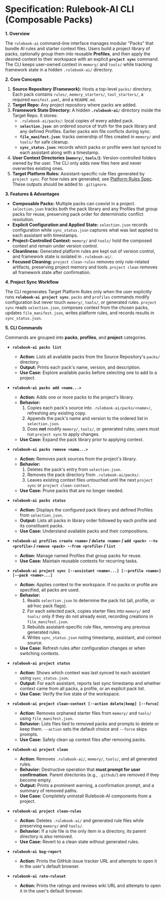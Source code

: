 # Specification: Rulebook-AI CLI (Composable Packs)

**1. Overview**

The `rulebook-ai` command-line interface manages modular "Packs" that bundle AI rules and starter context files. Users build a project library of packs, optionally group them into reusable **Profiles**, and then apply the desired context to their workspace with an explicit **`project sync`** command. The CLI keeps user-owned context in `memory/` and `tools/` while tracking framework state in a hidden `.rulebook-ai/` directory.

**2. Core Concepts**

1.  **Source Repository (Framework):** Hosts a top-level `packs/` directory. Each pack contains `rules/`, `memory_starters/`, `tool_starters/`, a required `manifest.yaml`, and a `README.md`.
2.  **Target Repo:** Any project repository where packs are added.
3.  **Framework State Directory:** A hidden **`.rulebook-ai/`** directory inside the Target Repo. It stores:
    *   `.rulebook-ai/packs/`: local copies of every added pack.
    *   **`selection.json`**: an ordered source of truth for the pack library and any defined Profiles. Earlier packs win file conflicts during sync.
    *   **`file_manifest.json`**: tracks ownership of files created in `memory/` and `tools/` for safe cleanup.
    *   **`sync_status.json`**: records which packs or profile were last synced to each assistant along with a timestamp.
4.  **User Context Directories (`memory/`, `tools/`):** Version-controlled folders owned by the user. The CLI only adds new files here and never overwrites existing ones.
5.  **Target Platform Rules:** Assistant-specific rule files generated by `project sync`. For how rules are generated, see [Platform Rules Spec](platform_rules_spec.md). These outputs should be added to `.gitignore`.

**3. Features & Advantages**

*   **Composable Packs:** Multiple packs can coexist in a project. `selection.json` tracks both the pack library and any Profiles that group packs for reuse, preserving pack order for deterministic conflict resolution.
*   **Explicit Configuration and Applied State:** `selection.json` records configuration while `sync_status.json` captures what was last applied to each assistant with timestamps.
*   **Project-Controlled Context:** `memory/` and `tools/` hold the composed context and remain under version control.
*   **Cleanliness:** Generated platform rules are kept out of version control, and framework state is isolated in `.rulebook-ai/`.
*   **Focused Cleaning:** `project clean-rules` removes only rule-related artifacts, preserving project memory and tools. `project clean` removes all framework state after confirmation.

**4. Project Sync Workflow**

The CLI regenerates Target Platform Rules only when the user explicitly runs **`rulebook-ai project sync`**. `packs` and `profiles` commands modify configuration but never touch `memory/`, `tools/`, or generated rules. `project sync` reads `selection.json`, composes context from the chosen packs, updates `file_manifest.json`, writes platform rules, and records results in `sync_status.json`.

**5. CLI Commands**

Commands are grouped into **packs**, **profiles**, and **project** categories.

*   **`rulebook-ai packs list`**
    *   **Action:** Lists all available packs from the Source Repository's `packs/` directory.
    *   **Output:** Prints each pack's name, version, and description.
    *   **Use Case:** Explore available packs before selecting one to add to a project.

*   **`rulebook-ai packs add <name...>`**
    *   **Action:** Adds one or more packs to the project's library.
    *   **Behavior:**
        1.  Copies each pack's source into `.rulebook-ai/packs/<name>/`, refreshing any existing copy.
        2.  Appends the pack's name and version to the ordered list in `selection.json`.
        3.  Does **not** modify `memory/`, `tools/`, or generated rules; users must run `project sync` to apply changes.
    *   **Use Case:** Expand the pack library prior to applying context.

*   **`rulebook-ai packs remove <name...>`**
    *   **Action:** Removes pack sources from the project's library.
    *   **Behavior:**
        1.  Deletes the pack's entry from `selection.json`.
        2.  Removes the pack directory from `.rulebook-ai/packs/`.
        3.  Leaves existing context files untouched until the next `project sync` or `project clean-context`.
    *   **Use Case:** Prune packs that are no longer needed.

*   **`rulebook-ai packs status`**
    *   **Action:** Displays the configured pack library and defined Profiles from `selection.json`.
    *   **Output:** Lists all packs in library order followed by each profile and its constituent packs.
    *   **Use Case:** Understand available packs and their compositions.

*   **`rulebook-ai profiles create <name>` / `delete <name>` / `add <pack> --to <profile>` / `remove <pack> --from <profile>` / `list`**
    *   **Action:** Manage named Profiles that group packs for reuse.
    *   **Use Case:** Maintain reusable contexts for recurring tasks.

*   **`rulebook-ai project sync [--assistant <name>...] [--profile <name>] [--pack <name>...]`**
    *   **Action:** Applies context to the workspace. If no packs or profile are specified, all packs are used.
    *   **Behavior:**
        1.  Reads `selection.json` to determine the pack list (all, profile, or ad‑hoc pack flags).
        2.  For each selected pack, copies starter files into `memory/` and `tools/` only if they do not already exist, recording creations in `file_manifest.json`.
        3.  Rebuilds assistant-specific rule files, removing any previous generated rules.
        4.  Writes `sync_status.json` noting timestamp, assistant, and context source.
    *   **Use Case:** Refresh rules after configuration changes or when switching contexts.

*   **`rulebook-ai project status`**
    *   **Action:** Shows which context was last synced to each assistant using `sync_status.json`.
    *   **Output:** For each assistant, reports last sync timestamp and whether context came from all packs, a profile, or an explicit pack list.
    *   **Use Case:** Verify the live state of the workspace.

*   **`rulebook-ai project clean-context [--action delete|keep] [--force]`**
    *   **Action:** Removes orphaned starter files from `memory/` and `tools/` using `file_manifest.json`.
    *   **Behavior:** Lists files tied to removed packs and prompts to delete or keep them. `--action` sets the default choice and `--force` skips prompts.
    *   **Use Case:** Safely clean up context files after removing packs.

*   **`rulebook-ai project clean`**
    *   **Action:** Removes `.rulebook-ai/`, `memory/`, `tools/`, and all generated rules.
    *   **Behavior:** Destructive operation that **must prompt for user confirmation**. Parent directories (e.g., `.github/`) are removed if they become empty.
    *   **Output:** Prints a prominent warning, a confirmation prompt, and a summary of removed paths.
    *   **Use Case:** Completely uninstall Rulebook-AI components from a project.

*   **`rulebook-ai project clean-rules`**
    *   **Action:** Deletes `.rulebook-ai/` and generated rule files while preserving `memory/` and `tools/`.
    *   **Behavior:** If a rule file is the only item in a directory, its parent directory is also removed.
    *   **Use Case:** Revert to a clean state without generated rules.

*   **`rulebook-ai bug-report`**
    *   **Action:** Prints the GitHub issue tracker URL and attempts to open it in the user's default browser.

*   **`rulebook-ai rate-ruleset`**
    *   **Action:** Prints the ratings and reviews wiki URL and attempts to open it in the user's default browser.

